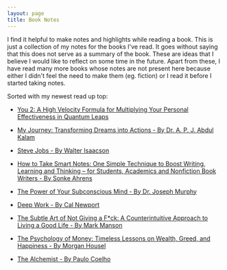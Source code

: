 ```yaml
---
layout: page
title: Book Notes
---
```


I find it helpful to make notes and highlights while reading a book. This is just a collection of my notes for the books I've read. It goes without 
saying that this does not serve as a summary of the book. These are ideas that I believe I would like to reflect on some time in the future. Apart from these, 
I have read many more books whose notes are not present here because either I didn't feel the need to make them (eg. fiction) or I read it before I started 
taking notes.

Sorted with my newest read up top:

- [You 2: A High Velocity Formula for Multiplying Your Personal Effectiveness in Quantum Leaps](https://jashrathod.github.io/book-blog/2021/12/19/you-squared/)

- [My Journey: Transforming Dreams into Actions - By Dr. A. P. J. Abdul Kalam](https://jashrathod.github.io/book-blog/2021/10/22/my-journey-transforming-dreams-into-actions/)

- [Steve Jobs - By Walter Isaacson](https://jashrathod.github.io/book-blog/2021/10/05/steve-jobs/)

- [How to Take Smart Notes: One Simple Technique to Boost Writing, Learning and Thinking – for Students, Academics and Nonfiction Book Writers - By Sonke Ahrens](https://jashrathod.github.io/book-blog/2021/08/30/how-to-take-smart-notes/)

- [The Power of Your Subconscious Mind - By Dr. Joseph Murphy](https://jashrathod.github.io/book-blog/2021/08/29/the-power-of-your-subconscious-mind/)

- [Deep Work - By Cal Newport](https://jashrathod.github.io/book-blog/2021/07/28/deep-work/)

- [The Subtle Art of Not Giving a F*ck: A Counterintuitive Approach to Living a Good Life - By Mark Manson](https://jashrathod.github.io/book-blog/2021/07/01/the-subtle-art/)

- [The Psychology of Money: Timeless Lessons on Wealth, Greed, and Happiness - By Morgan Housel](https://jashrathod.github.io/book-blog/2021/06/04/the-psychology-of-money/)

- [The Alchemist - By Paulo Coelho](https://jashrathod.github.io/book-blog/2022/02/07/the-alchemist/)
